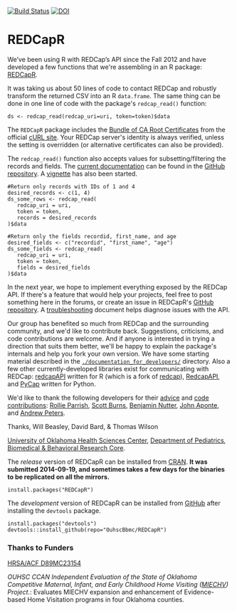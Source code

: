 [![Build Status](https://travis-ci.org/OuhscBbmc/REDCapR.png?branch=master)](https://travis-ci.org/OuhscBbmc/REDCapR)
[![DOI](https://zenodo.org/badge/4971/OuhscBbmc/REDCapR.png)](http://dx.doi.org/10.5281/zenodo.11796)

REDCapR
=======
We’ve been using R with REDCap’s API since the Fall 2012 and have developed a few functions that we're assembling in an R package: [REDCapR](https://github.com/OuhscBbmc/REDCapR).

It was taking us about 50 lines of code to contact REDCap and robustly transform the returned CSV into an R `data.frame`.  The same thing can be done in one line of code with the package's `redcap_read()` function:
```
ds <- redcap_read(redcap_uri=uri, token=token)$data
```

The `REDCapR` package includes the [Bundle of CA Root Certificates](http://curl.haxx.se/ca/cacert.pem) from the official [cURL site](http://curl.haxx.se).  Your REDCap server's identity is always verified, unless the setting is overridden (or alternative certificates can also be provided).

The `redcap_read()` function also accepts values for subsetting/filtering the records and fields.  The [current documentation](https://github.com/OuhscBbmc/REDCapR/blob/master/DocumentationPeek.pdf) can be found in the [GitHub repository](https://github.com/OuhscBbmc/REDCapR).  A [vignette](http://htmlpreview.github.io/?https://github.com/OuhscBbmc/REDCapR/blob/master/inst/doc/BasicREDCapROperations.html) has also been started.
```
#Return only records with IDs of 1 and 4
desired_records <- c(1, 4)
ds_some_rows <- redcap_read(
   redcap_uri = uri, 
   token = token, 
   records = desired_records
)$data

#Return only the fields recordid, first_name, and age
desired_fields <- c("recordid", "first_name", "age")
ds_some_fields <- redcap_read(
   redcap_uri = uri, 
   token = token, 
   fields = desired_fields
)$data
```
In the next year, we hope to implement everything exposed by the REDCap API.  If there's a feature that would help your projects, feel free to post something here in the forums, or create an issue in REDCapR's [GitHub repository](https://github.com/OuhscBbmc/REDCapR/issues).  A [troubleshooting](http://htmlpreview.github.io/?https://github.com/OuhscBbmc/REDCapR/blob/master/inst/doc/TroubleshootingApiCalls.html) document helps diagnose issues with the API.

Our group has benefited so much from REDCap and the surrounding community, and we'd like to contribute back.  Suggestions, criticisms, and code contributions are welcome.  And if anyone is interested in trying a direction that suits them better, we'll be happy to explain the package's internals and help you fork your own version.  We have some starting material described in the [`./documentation_for_developers/`](https://github.com/OuhscBbmc/REDCapR/tree/master/documentation_for_developers) directory.  Also a few other currently-developed libraries exist for communicating with REDCap: [redcapAPI](https://github.com/nutterb/redcapAPI) written for R (which is a fork of [redcap](https://github.com/jeffreyhorner/redcap)), [RedcapAPI](https://github.com/eugyev/RedcapAPI), and [PyCap](http://sburns.org/PyCap/) written for Python.

We'd like to thank the following developers for their [advice](https://github.com/OuhscBbmc/REDCapR/issues?q=is%3Aissue+is%3Aclosed) and [code contributions](https://github.com/OuhscBbmc/REDCapR/graphs/contributors): [Rollie Parrish](https://github.com/rparrish), [Scott Burns](https://github.com/sburns), [Benjamin Nutter](https://github.com/nutterb), [John Aponte](https://github.com/johnaponte), and [Andrew Peters](https://github.com/ARPeters).

Thanks, 
Will Beasley, David Bard, & Thomas Wilson

[University of Oklahoma Health Sciences Center](http://ouhsc.edu/),
[Department of Pediatrics](https://www.oumedicine.com/pediatrics),
[Biomedical & Behavioral Research Core](http://ouhsc.edu/BBMC/).

<!-- The development version of REDCapR can be installed from [R-Forge](https://r-forge.r-project.org/projects/redcapr/),
```
install.packages("REDCapR", repos="http://R-Forge.R-project.org")
``` -->

The *release* version of REDCapR can be installed from [CRAN](http://cran.r-project.org/web/packages/REDCapR/).  **It was submitted 2014-09-19, and sometimes takes a few days for the binaries to be replicated on all the mirrors.**
```
install.packages("REDCapR")
```

The *development* version of REDCapR can be installed from [GitHub](https://github.com/OuhscBbmc/REDCapR) after installing the `devtools` package.
```
install.packages("devtools")
devtools::install_github(repo="OuhscBbmc/REDCapR")
```

### Thanks to Funders
[HRSA/ACF D89MC23154](https://perf-data.hrsa.gov/mchb/DGISReports/Abstract/AbstractDetails.aspx?Source=TVIS&GrantNo=D89MC23154&FY=2012)

*OUHSC CCAN Independent Evaluation of the State of Oklahoma Competitive Maternal, Infant, and Early Childhood Home Visiting ([MIECHV](http://mchb.hrsa.gov/programs/homevisiting/)) Project.*: Evaluates MIECHV expansion and enhancement of Evidence-based Home Visitation programs in four Oklahoma counties.
